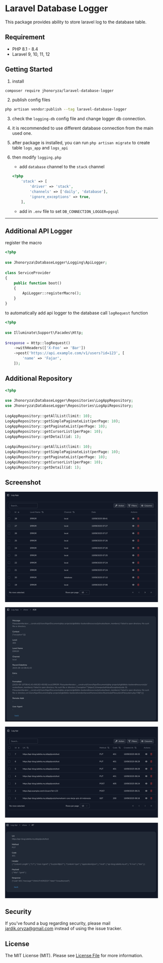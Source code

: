 # Laravel Database Logger

This package provides ability to store laravel log to the database table.

## Requirement

- PHP 8.1 - 8.4
- Laravel 9, 10, 11, 12

## Getting Started

1. install

```bash
composer require jhonoryza/laravel-database-logger
```

2. publish config files

```bash
php artisan vendor:publish --tag laravel-database-logger
```

3. check the `logging-db` config file and change logger db connection.

4. it is recommended to use different database connection from the main used one.

5. after package is installed, you can run `php artisan migrate` to create table `logs_app` and `logs_api`

6. then modify `logging.php`

    - add `database` channel to the `stack` channel

    ```php
    <?php
        'stack' => [
            'driver' => 'stack',
            'channels' => ['daily', 'database'],
            'ignore_exceptions' => true,
        ],
    ```

    - add in `.env` file to set `DB_CONNECTION_LOGGER=pgsql`

---

## Additional API Logger

register the macro

```php
<?php

use Jhonoryza\DatabaseLogger\Logging\ApiLogger;

class ServiceProvider
{
    public function boot()
    {
        ApiLogger::registerMacro();
    }
}
```

to automatically add api logger to the database call `logRequest` function

```php
<?php

use Illuminate\Support\Facades\Http;

$response = Http::logRequest()
    ->withHeaders(['X-Foo' => 'Bar'])
    ->post('https://api.example.com/v1/users?id=123', [
        'name' => 'Fajar',
    ]);
```

## Additional Repository

```php
<?php

use Jhonoryza\DatabaseLogger\Repositories\LogAppRepository;
use Jhonoryza\DatabaseLogger\Repositories\LogApiRepository;

LogAppRepository::getAllList(limit: 10);
LogAppRepository::getSimplePaginateList(perPage: 10);
LogAppRepository::getPaginateList(perPage: 10);
LogAppRepository::getCursorList(perPage: 10);
LogAppRepository::getDetail(id: 1);

LogApiRepository::getAllList(limit: 10);
LogApiRepository::getSimplePaginateList(perPage: 10);
LogApiRepository::getPaginateList(perPage: 10);
LogApiRepository::getCursorList(perPage: 10);
LogApiRepository::getDetail(id: 1);
```

## Screenshot

![](./screenshot/app-log-table.png)

![](./screenshot/app-log-detail.png)

![](./screenshot/api-log-table.png)

![](./screenshot/api-log-detail.png)

## Security

If you've found a bug regarding security, please mail [jardik.oryza@gmail.com](mailto:jardik.oryza@gmail.com) instead of
using the issue tracker.

## License

The MIT License (MIT). Please see [License File](license.md) for more information.
